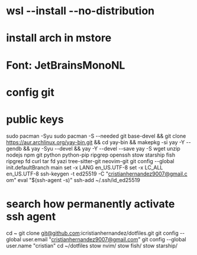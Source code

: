 # wsl --install --no-distribution

# install arch in mstore

# Font: JetBrainsMonoNL

# config git

# public keys

sudo pacman -Syu
sudo pacman -S --needed git base-devel && git clone https://aur.archlinux.org/yay-bin.git && cd yay-bin && makepkg -si
yay -Y --gendb && yay -Syu --devel && yay -Y --devel --save
yay -S wget unzip nodejs npm git python python-pip ripgrep openssh stow starship fish ripgrep fd curl tar fd yazi tree-sitter-git neovim-git
git config --global init.defaultBranch main
set -x LANG en_US.UTF-8
set -x LC_ALL en_US.UTF-8
ssh-keygen -t ed25519 -C "cristianhernandez9007@gmail.c
om"
eval "$(ssh-agent -s)"
ssh-add ~/.ssh/id_ed25519

# search how permanently activate ssh agent

cd ~
git clone git@github.com:icristianhernandez/dotfiles.git
git config --global user.email "cristianhernandez9007@gmail.com"
git config --global user.name "cristian"
cd ~/dotfiles
stow nvim/
stow fish/
stow starship/
